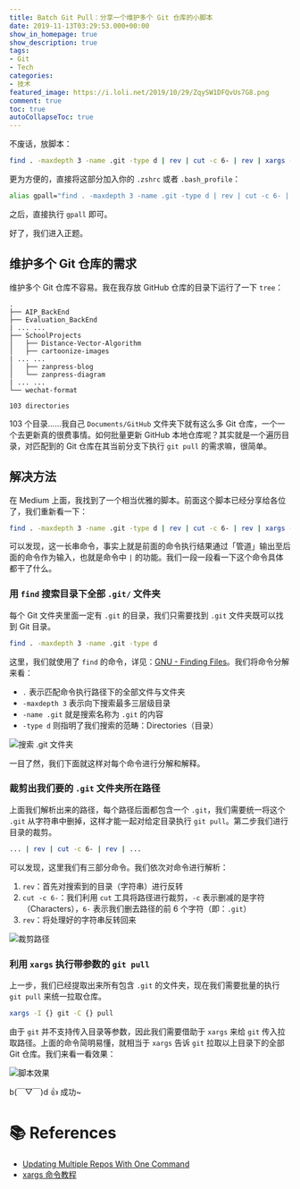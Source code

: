 ```yaml
---
title: Batch Git Pull：分享一个维护多个 Git 仓库的小脚本
date: 2019-11-13T03:29:53.000+00:00
show_in_homepage: true
show_description: true
tags:
- Git
- Tech
categories:
- 技术
featured_image: https://i.loli.net/2019/10/29/ZqySW1DFQvUs7G8.png
comment: true
toc: true
autoCollapseToc: true
---
```


不废话，放脚本：

```bash
find . -maxdepth 3 -name .git -type d | rev | cut -c 6- | rev | xargs -I {} git -C {} pull
```

更为方便的，直接将这部分加入你的 `.zshrc` 或者 `.bash_profile`：

```bash
alias gpall="find . -maxdepth 3 -name .git -type d | rev | cut -c 6- | rev | xargs -I {} git -C {} pull"
```

之后，直接执行 `gpall` 即可。

好了，我们进入正题。

## 维护多个 Git 仓库的需求

维护多个 Git 仓库不容易。我在我存放 GitHub 仓库的目录下运行了一下 `tree`：

    .
    ├── AIP_BackEnd
    ├── Evaluation_BackEnd
    | ... ...
    ├── SchoolProjects
    │   ├── Distance-Vector-Algorithm
    │   ├── cartoonize-images
    | ... ...
    │   ├── zanpress-blog
    │   └── zanpress-diagram
    | ... ...
    └── wechat-format

    103 directories

103 个目录……我自己 `Documents/GitHub` 文件夹下就有这么多 Git 仓库，一个一个去更新真的很费事情。如何批量更新 GitHub 本地仓库呢？其实就是一个遍历目录，对匹配到的 Git 仓库在其当前分支下执行 `git pull` 的需求嘛，很简单。

## 解决方法

在 Medium 上面，我找到了一个相当优雅的脚本。前面这个脚本已经分享给各位了，我们重新看一下：

```bash
find . -maxdepth 3 -name .git -type d | rev | cut -c 6- | rev | xargs -I {} git -C {} pull
```

可以发现，这一长串命令，事实上就是前面的命令执行结果通过「管道」输出至后面的命令作为输入，也就是命令中 `|` 的功能。我们一段一段看一下这个命令具体都干了什么。

### 用 `find` 搜索目录下全部 `.git/` 文件夹

每个 Git 文件夹里面一定有 `.git` 的目录，我们只需要找到 `.git` 文件夹既可以找到 Git 目录。

```bash
find . -maxdepth 3 -name .git -type d
```

这里，我们就使用了 `find` 的命令，详见：[GNU - Finding Files](https://www.gnu.org/software/findutils/manual/html_mono/find.html)。我们将命令分解来看：

* `.` 表示匹配命令执行路径下的全部文件与文件夹
* `-maxdepth 3` 表示向下搜索最多三层级目录
* `-name .git` 就是搜索名称为 `.git` 的内容
* `-type d` 则指明了我们搜索的范畴：Directories（目录）

![搜索 .git 文件夹](https://i.loli.net/2019/10/29/IVMEzwDqGpXK8me.png)

一目了然，我们下面就这样对每个命令进行分解和解释。

### 裁剪出我们要的 `.git` 文件夹所在路径

上面我们解析出来的路径，每个路径后面都包含一个 `.git`，我们需要统一将这个 `.git` 从字符串中删掉，这样才能一起对给定目录执行 `git pull`。第二步我们进行目录的裁剪。

```bash
... | rev | cut -c 6- | rev | ...
```

可以发现，这里我们有三部分命令。我们依次对命令进行解析：

1. `rev`：首先对搜索到的目录（字符串）进行反转
2. `cut -c 6-`：我们利用 `cut` 工具将路径进行裁剪，`-c` 表示删减的是字符（Characters），`6-` 表示我们删去路径的前 6 个字符（即：`.git`）
3. `rev`：将处理好的字符串反转回来

![裁剪路径](https://i.loli.net/2019/10/29/KDFIBpGXTmcz8qv.png)

### 利用 `xargs` 执行带参数的 `git pull`

上一步，我们已经提取出来所有包含 `.git` 的文件夹，现在我们需要批量的执行 `git pull` 来统一拉取仓库。

```bash
xargs -I {} git -C {} pull
```

由于 `git` 并不支持传入目录等参数，因此我们需要借助于 `xargs` 来给 `git` 传入拉取路径。上面的命令简明易懂，就相当于 `xargs` 告诉 `git` 拉取以上目录下的全部 Git 仓库。我们来看一看效果：

![脚本效果](https://i.loli.net/2019/10/29/oCxk1O9SEP34RhW.gif)

b(￣▽￣)d 👍 成功\~

# 📚 References

* [Updating Multiple Repos With One Command](https://medium.com/@codenameyau/updating-multiple-repos-with-one-command-9768c8cdfe46)
* [xargs 命令教程](http://www.ruanyifeng.com/blog/2019/08/xargs-tutorial.html)
